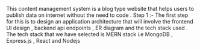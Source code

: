 This content management system is a blog type website that helps users to publish data on internet without the need to code . 
Step 1 :- The first step for this is to design an application architecture that will involve the frontend UI design , backend api endpoints , ER diagram and the tech stack used . The tech stack that we have selected is MERN stack i.e MongoDB , Express.js , React and Nodejs
